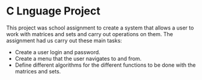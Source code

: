 # C Lnguage Project

This project was school assignment to create a system that allows a user to work with matrices and sets and carry out operations on them.
The assignment had us carry out these main tasks:

- Create a user login and password.
- Create a menu that the user navigates to and from.
- Define different algorithms for the different functions to be done with the matrices and sets.